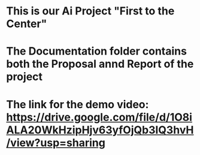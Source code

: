 # This is our Ai Project "First to the Center"
# The Documentation folder contains both the Proposal annd Report of the project
# The link for the demo video: https://drive.google.com/file/d/1O8iALA20WkHzipHjv63yfOjQb3IQ3hvH/view?usp=sharing
